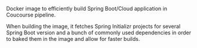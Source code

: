 Docker image to efficiently build Spring Boot/Cloud application in Coucourse pipeline.

When building the image, it fetches Spring Initializr projects for several Spring Boot version and a bunch of commonly used dependencies in order to baked them in the image and allow for faster builds.
